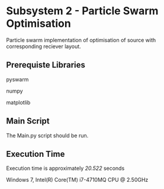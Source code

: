 # Subsystem 2 - Particle Swarm Optimisation

Particle swarm implementation of optimisation of source with corresponding reciever layout. 

## Prerequiste Libraries

pyswarm

numpy 

matplotlib

## Main Script

The Main.py script should be run.

## Execution Time
Execution time is approximately *20.522* seconds

Windows 7, Intel(R) Core(TM) i7-4710MQ CPU @ 2.50GHz
